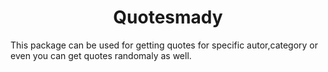 <h1 align="center">Quotesmady</h1>
<p>This package can be used for getting quotes for specific autor,category or even you can get quotes randomaly as well.</p>
